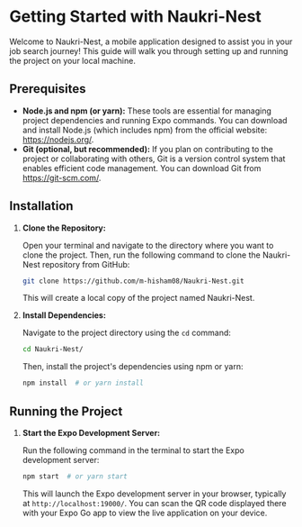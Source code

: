 # Getting Started with Naukri-Nest

Welcome to Naukri-Nest, a mobile application designed to assist you in your job search journey! This guide will walk you through setting up and running the project on your local machine.

## Prerequisites

- **Node.js and npm (or yarn):** These tools are essential for managing project dependencies and running Expo commands. You can download and install Node.js (which includes npm) from the official website: https://nodejs.org/.
- **Git (optional, but recommended):** If you plan on contributing to the project or collaborating with others, Git is a version control system that enables efficient code management. You can download Git from https://git-scm.com/.

## Installation

1. **Clone the Repository:**

   Open your terminal and navigate to the directory where you want to clone the project. Then, run the following command to clone the Naukri-Nest repository from GitHub:

   ```bash
   git clone https://github.com/m-hisham08/Naukri-Nest.git
   ```

   This will create a local copy of the project named Naukri-Nest.

2. **Install Dependencies:**

   Navigate to the project directory using the `cd` command:

   ```bash
   cd Naukri-Nest/
   ```

   Then, install the project's dependencies using npm or yarn:

   ```bash
   npm install  # or yarn install
   ```

## Running the Project

1. **Start the Expo Development Server:**

   Run the following command in the terminal to start the Expo development server:

   ```bash
   npm start  # or yarn start
   ```

   This will launch the Expo development server in your browser, typically at `http://localhost:19000/`. You can scan the QR code displayed there with your Expo Go app to view the live application on your device.
